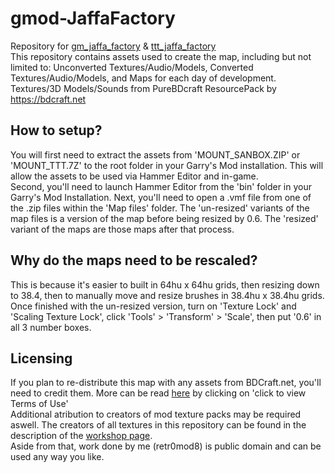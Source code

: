 # gmod-JaffaFactory
Repository for [gm_jaffa_factory](https://steamcommunity.com/sharedfiles/filedetails/?id=2514311238) & [ttt_jaffa_factory](https://steamcommunity.com/sharedfiles/filedetails/?id=2539476811)\
This repository contains assets used to create the map, including but not limited to: Unconverted Textures/Audio/Models, Converted Textures/Audio/Models, and Maps for each day of development.\
Textures/3D Models/Sounds from PureBDcraft ResourcePack by https://bdcraft.net

## How to setup?
You will first need to extract the assets from 'MOUNT_SANBOX.ZIP' or 'MOUNT_TTT.7Z' to the root folder in your Garry's Mod installation. This will allow the assets to be used via Hammer Editor and in-game.\
Second, you'll need to launch Hammer Editor from the 'bin' folder in your Garry's Mod Installation. Next, you'll need to open a .vmf file from one of the .zip files within the 'Map files' folder. The 'un-resized'
variants of the map files is a version of the map before being resized by 0.6. The 'resized' variant of the maps are those maps after that process.

## Why do the maps need to be rescaled?
This is because it's easier to built in 64hu x 64hu grids, then resizing down to 38.4, then to manually move and resize brushes in 38.4hu x 38.4hu grids. Once finished with the un-resized version, 
turn on 'Texture Lock' and 'Scaling Texture Lock', click 'Tools' > 'Transform' > 'Scale', then put '0.6' in all 3 number boxes. 

## Licensing
If you plan to re-distribute this map with any assets from BDCraft.net, you'll need to credit them. More can be read [here](https://bdcraft.net/downloads/purebdcraft-minecraft/#download) by clicking on 'click to view Terms of Use'\
Additional atribution to creators of mod texture packs may be required aswell. The creators of all textures in this repository can be found in the description of the [workshop page](https://steamcommunity.com/sharedfiles/filedetails/?id=2514311238#highlightContent).\
Aside from that, work done by me (retr0mod8) is public domain and can be used any way you like.
